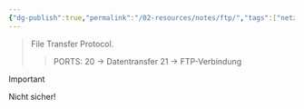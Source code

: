 ```yaml
---
{"dg-publish":true,"permalink":"/02-resources/notes/ftp/","tags":["netzwerk/protocol"]}
---
```


> File Transfer Protocol.
>> PORTS: 20 -> Datentransfer
> > 	   21 -> FTP-Verbindung

>[!important] 
>Nicht sicher!

